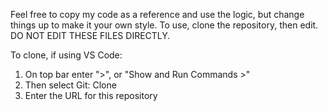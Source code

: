Feel free to copy my code as a reference and use the logic, but change things up to make it your own style.
To use, clone the repository, then edit. DO NOT EDIT THESE FILES DIRECTLY.

To clone, if using VS Code:
  1. On top bar enter ">", or "Show and Run Commands >"
  2. Then select Git: Clone
  3. Enter the URL for this repository
  
